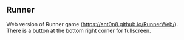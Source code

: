 ## Runner
Web version of Runner game (<https://ant0n8.github.io/RunnerWeb/>).<br>
There is a button at the bottom right corner for fullscreen.
